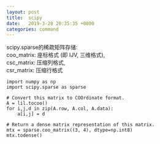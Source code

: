 ```yaml
---
layout: post
title:  scipy
date:   2019-3-28 20:35:35 +0800
categories: command
---
```


scipy.sparse的稀疏矩阵存储:  
coo_matrix: 座标格式 (即 IJV, 三维格式),  
csc_matrix: 压缩列格式,  
csr_matrix: 压缩行格式
```
import numpy as np
import scipy.sparse as sparse

# Convert this matrix to COOrdinate format.
A = lil.tocoo()
for i,j,d in zip(A.row, A.col, A.data):
	a[i,j] = d

# Return a dense matrix representation of this matrix.
mtx = sparse.coo_matrix((3, 4), dtype=np.int8)
mtx.todense()
```